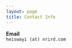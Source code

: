 ```yaml
---
layout: page
title: Contact Info
---
```


<p>
<strong>Email</strong><br>
<code>heiswayi (at) nrird.com</code>
</p>
